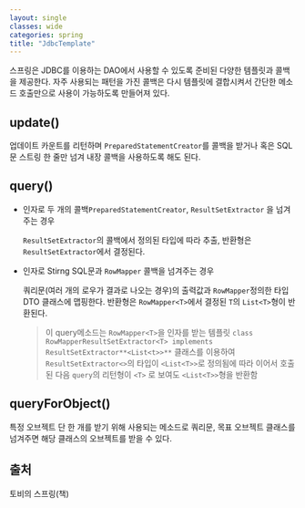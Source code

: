 ```yaml
---
layout: single
classes: wide
categories: spring
title: "JdbcTemplate"
---
```


스프링은 JDBC를 이용하는 DAO에서 사용할 수 있도록 준비된 다양한 템플릿과 콜백을 제공한다. 자주 사용되는 패턴을 가진 콜백은 다시 템플릿에 결합시켜서 간단한 메소드 호출만으로 사용이 가능하도록 만들어져 있다.

## update()

업데이트 카운트를 리턴하며 `PreparedStatementCreator`를 콜백을 받거나 혹은 SQL문 스트링 한 줄만 넘겨 내장 콜백을 사용하도록 해도 된다.

## query()

- 인자로 두 개의 콜백`PreparedStatementCreator`, `ResultSetExtractor` 을 넘겨주는 경우

    `ResultSetExtractor`의 콜백에서 정의된 타입에 따라 추출, 반환형은 `ResultSetExtractor`에서 결정된다.

- 인자로 Stirng SQL문과 `RowMapper` 콜백을 넘겨주는 경우

    쿼리문(여러 개의 로우가 결과로 나오는 경우)의 출력값과 `RowMapper`정의한 타입 DTO 클래스에 맵핑한다. 반환형은 `RowMapper<T>`에서 결정된 `T`의 `List<T>`형이 반환된다.

    > 이 query메소드는 `RowMapper<T>`을 인자를 받는 템플릿 `class RowMapperResultSetExtractor<T> implements ResultSetExtractor**<List<t>>**` 클래스를 이용하여 `ResultSetExtractor<>`의 타입이 `<List<T>>`로 정의됨에 따라 이어서 호출된 다음 `query`의 리턴형이 `<T>` 로 보여도 `<List<T>>`형을 반환함

## queryForObject()

특정 오브젝트 단 한 개를 받기 위해 사용되는 메소드로 쿼리문, 목표 오브젝트 클래스를 넘겨주면 해당 클래스의 오브젝트를 받을 수 있다.

## 출처

토비의 스프링(책)
